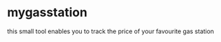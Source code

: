 mygasstation
============

this small tool enables you to track the price of your favourite gas station
